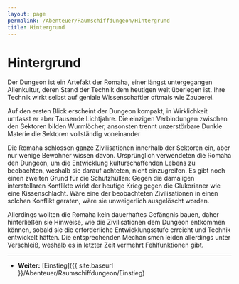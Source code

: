 ```yaml
---
layout: page
permalink: /Abenteuer/Raumschiffdungeon/Hintergrund
title: Hintergrund
---
```


# Hintergrund

Der Dungeon ist ein Artefakt der Romaha, einer längst untergegangen Alienkultur, deren Stand der Technik dem heutigen weit überlegen ist. Ihre Technik wirkt selbst auf geniale Wissenschaftler oftmals wie Zauberei.

Auf den ersten Blick erscheint der Dungeon kompakt, in Wirklichkeit umfasst er aber Tausende Lichtjahre. Die einzigen Verbindungen zwischen den Sektoren bilden Wurmlöcher, ansonsten trennt unzerstörbare Dunkle Materie die Sektoren vollständig voneinander

Die Romaha schlossen ganze Zivilisationen innerhalb der Sektoren ein, aber nur wenige Bewohner wissen davon. Ursprünglich verwendeten die Romaha den Dungeon, um die Entwicklung kulturschaffenden Lebens zu beobachten, weshalb sie darauf achteten, nicht einzugreifen. Es gibt noch einen zweiten Grund für die Schutzhüllen: Gegen die damaligen interstellaren Konflikte wirkt der heutige Krieg gegen die Glukorianer wie eine Kissenschlacht. Wäre eine der beobachteten Zivilisationen in einen solchen Konflikt geraten, wäre sie unweigerlich ausgelöscht worden.

Allerdings wollten die Romaha kein dauerhaftes Gefängnis bauen, daher hinterließen sie Hinweise, wie die Zivilisationen dem Dungeon entkommen können, sobald sie die erforderliche Entwicklungsstufe erreicht und Technik entwickelt hätten. Die entsprechenden Mechanismen leiden allerdings unter Verschleiß, weshalb es in letzter Zeit vermehrt Fehlfunktionen gibt.

***

- **Weiter:** [Einstieg]({{ site.baseurl }}/Abenteuer/Raumschiffdungeon/Einstieg)
